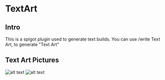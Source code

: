 # TextArt

## Intro
This is a spigot plugin used to generate text builds. You can use /write Text Art, to generate "Text Art"


## Text Art Pictures
![alt text](https://github.com/Exeton/TextArt/blob/master/PingSpoofing%20Art.png)
![alt text](https://github.com/Exeton/TextArt/blob/master/TextArt.png)
